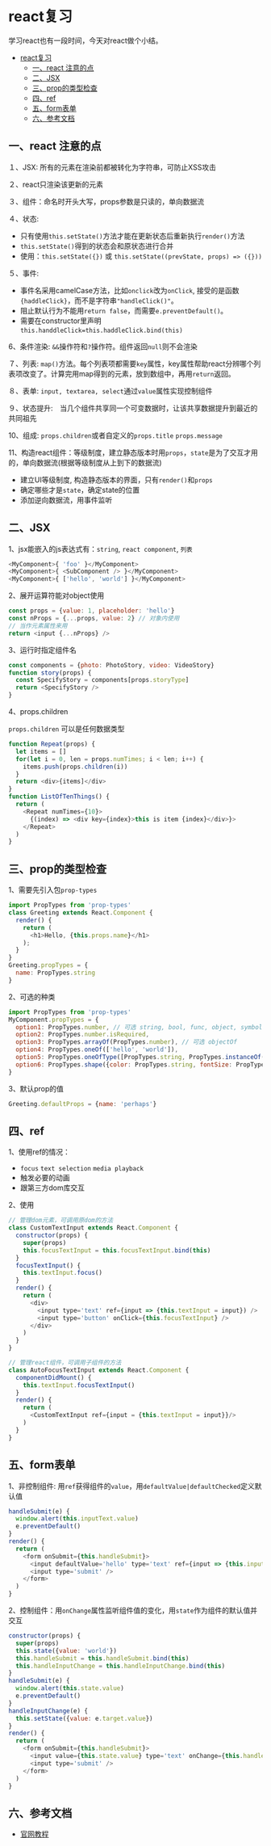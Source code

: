 <!-- 2017/11/30 -->

# react复习

学习react也有一段时间，今天对react做个小结。
<!--more-->

- [react复习](#react%E5%A4%8D%E4%B9%A0)
  - [一、react 注意的点](#%E4%B8%80%E3%80%81react-%E6%B3%A8%E6%84%8F%E7%9A%84%E7%82%B9)
  - [二、JSX](#%E4%BA%8C%E3%80%81jsx)
  - [三、prop的类型检查](#%E4%B8%89%E3%80%81prop%E7%9A%84%E7%B1%BB%E5%9E%8B%E6%A3%80%E6%9F%A5)
  - [四、ref](#%E5%9B%9B%E3%80%81ref)
  - [五、form表单](#%E4%BA%94%E3%80%81form%E8%A1%A8%E5%8D%95)
  - [六、参考文档](#%E5%85%AD%E3%80%81%E5%8F%82%E8%80%83%E6%96%87%E6%A1%A3)

## 一、react 注意的点

１、JSX: 所有的元素在渲染前都被转化为字符串，可防止XSS攻击

２、react只渲染该更新的元素

３、组件：命名时开头大写，props参数是只读的，单向数据流

４、状态:

- 只有使用`this.setState()`方法才能在更新状态后重新执行`render()`方法
- `this.setState()`得到的状态会和原状态进行合并
- 使用：`this.setState({})` 或 `this.setState((prevState, props) => ({}))`

５、事件:

- 事件名采用camelCase方法，比如`onclick`改为`onClick`, 接受的是函数`{haddleClick}`，而不是字符串`"handleClick()"`。
- 阻止默认行为不能用`return false`，而需要`e.preventDefault()`。
- 需要在constructor里声明`this.handdleClick=this.haddleClick.bind(this)`

6、条件渲染: `&&`操作符和`?`操作符。组件返回`null`则不会渲染

７、列表: `map()`方法。每个列表项都需要`key`属性，key属性帮助react分辨哪个列表项改变了。计算完用map得到的元素，放到数组中，再用`return`返回。

８、表单: `input, textarea, select`通过`value`属性实现控制组件

９、状态提升:　当几个组件共享同一个可变数据时，让该共享数据提升到最近的共同祖先

10、组成: `props.children`或者自定义的`props.title` `props.message`

11、构造react组件：等级制度，建立静态版本时用`props`，`state`是为了交互才用的，单向数据流(根据等级制度从上到下的数据流)

- 建立UI等级制度, 构造静态版本的界面，只有`render()`和`props`
- 确定哪些才是`state`，确定state的位置
- 添加逆向数据流，用事件监听

## 二、JSX

1、jsx能嵌入的js表达式有：`string`, `react component`, `列表`

```js
<MyComponent>{ 'foo' }</MyComponent>
<MyComponent>{ <SubComponent /> }</MyComponent>
<MyComponent>{ ['hello', 'world'] }</MyComponent>
```

2、展开运算符能对object使用

```js
const props = {value: 1, placeholder: 'hello'}
const nProps = {...props, value: 2} // 对象内使用
// 当作元素属性来用
return <input {...nProps} />
```

3、运行时指定组件名

```js
const components = {photo: PhotoStory, video: VideoStory}
function story(props) {
  const SpecifyStory = components[props.storyType]
  return <SpecifyStory />
}
```

4、props.children

`props.children` 可以是任何数据类型

```js
function Repeat(props) {
  let items = []
  for(let i = 0, len = props.numTimes; i < len; i++) {
    items.push(props.children(i))
  }
  return <div>{items]</div>
}
function ListOfTenThings() {
  return (
    <Repeat numTimes={10}>
      {(index) => <div key={index}>this is item {index}</div>}>
    </Repeat>
  )
}
```

## 三、prop的类型检查

1、需要先引入包`prop-types`

```js
import PropTypes from 'prop-types'
class Greeting extends React.Component {
  render() {
    return (
      <h1>Hello, {this.props.name}</h1>
    );
  }
}
Greeting.propTypes = {
  name: PropTypes.string
}
```

2、可选的种类

```js
import PropTypes from 'prop-types'
MyComponent.propTypes = {
  option1: PropTypes.number, // 可选 string, bool, func, object, symbol, node, element, any
  option2: PropTypes.number.isRequired,
  option3: PropTypes.arrayOf(PropTypes.number), // 可选 objectOf
  option4: PropTypes.oneOf(['hello', 'world']),
  option5: PropTypes.oneOfType([PropTypes.string, PropTypes.instanceOf(Greeting)])
  option6: PropTypes.shape({color: PropTypes.string, fontSize: PropTypes.number}) // 指定object形状
}
```

3、默认prop的值

```js
Greeting.defaultProps = {name: 'perhaps'}
```

## 四、ref

1、使用ref的情况：

- `focus` `text selection` `media playback`
- 触发必要的动画
- 跟第三方dom库交互

2、使用

```js
// 管理dom元素，可调用原dom的方法
class CustomTextInput extends React.Component {
  constructor(props) {
    super(props)
    this.focusTextInput = this.focusTextInput.bind(this)
  }
  focusTextInput() {
    this.textInput.focus()
  }
  render() {
    return (
      <div>
        <input type='text' ref={input => {this.textInput = input}) />
        <input type='button' onClick={this.focusTextInput} />
      </div>
    )
  }
}
```

```js
// 管理react组件，可调用子组件的方法
class AutoFocusTextInput extends React.Component {
  componentDidMount() {
    this.textInput.focusTextInput()
  }
  render() {
    return (
      <CustomTextInput ref={input = {this.textInput = input}}/>
    )
  }
}
```

## 五、form表单

1、非控制组件: 用`ref`获得组件的`value`，用`defaultValue|defaultChecked`定义默认值

```js
handleSubmit(e) {
  window.alert(this.inputText.value)
  e.preventDefault()
}
render() {
  return (
    <form onSubmit={this.handleSubmit}>
      <input defaultValue='hello' type='text' ref={input => {this.inputText = input}} />
      <input type='submit' />
    </form>
  )
}
```

2、控制组件：用`onChange`属性监听组件值的变化，用`state`作为组件的默认值并交互

```js
constructor(props) {
  super(props)
  this.state({value: 'world'})
  this.handleSubmit = this.handleSubmit.bind(this)
  this.handleInputChange = this.handleInputChange.bind(this)
}
handleSubmit(e) {
  window.alert(this.state.value)
  e.preventDefault()
}
handleInputChange(e) {
  this.setState({value: e.target.value})
}
render() {
  return (
    <form onSubmit={this.handleSubmit}>
      <input value={this.state.value} type='text' onChange={this.handleInputChange} />
      <input type='submit' />
    </form>
  )
}
```

## 六、参考文档

- [官网教程](https://reactjs.org/docs/hello-world.html)
